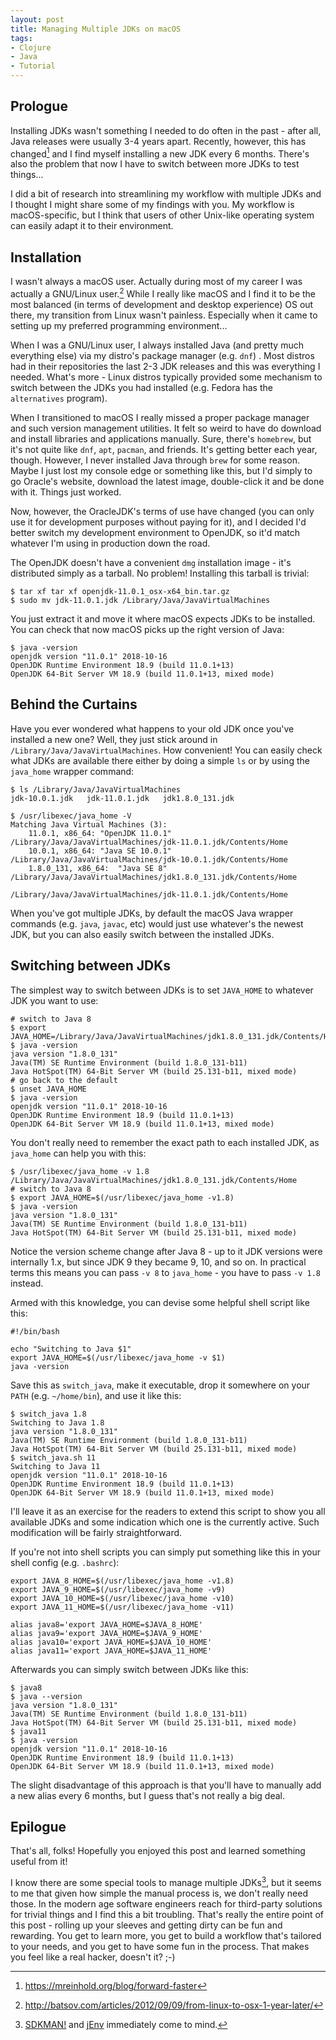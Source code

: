 ```yaml
---
layout: post
title: Managing Multiple JDKs on macOS
tags:
- Clojure
- Java
- Tutorial
---
```


## Prologue

Installing JDKs wasn't something I needed to do often in the past -
after all, Java releases were usually 3-4 years apart. Recently, however,
this has changed[^1] and I find myself installing a new JDK every 6
months. There's also the problem that now I have to switch between
more JDKs to test things...

I did a bit of research into streamlining my workflow with multiple
JDKs and I thought I might share some of my findings with you.
My workflow is macOS-specific, but I think that users of other Unix-like
operating system can easily adapt it to their environment.

<!--more-->

## Installation

I wasn't always a macOS user. Actually during most of my career I was
actually a GNU/Linux user.[^2] While I really like macOS and I find it
to be the most balanced (in terms of development and desktop
experience) OS out there, my transition from Linux wasn't
painless. Especially when it came to setting up my preferred
programming environment...

When I was a GNU/Linux user, I always installed Java (and pretty much
everything else) via my distro's package manager (e.g. `dnf`) . Most
distros had in their repositories the last 2-3 JDK releases and this
was everything I needed. What's more - Linux distros typically
provided some mechanism to switch between the JDKs you had installed
(e.g. Fedora has the `alternatives` program).

When I transitioned to macOS I really missed a proper package manager
and such version management utilities. It felt so weird to have do
download and install libraries and applications manually. Sure,
there's `homebrew`, but it's not quite like `dnf`, `apt`, `pacman`,
and friends. It's getting better each year, though. However, I never
installed Java through `brew` for some reason.  Maybe I just lost my
console edge or something like this, but I'd simply to go Oracle's
website, download the latest image, double-click it and be done with
it. Things just worked.

Now, however, the OracleJDK's terms of use have changed (you can only
use it for development purposes without paying for it), and I decided
I'd better switch my development environment to OpenJDK, so it'd match
whatever I'm using in production down the road.

The OpenJDK doesn't have a convenient `dmg` installation image - it's
distributed simply as a tarball. No problem! Installing this tarball
is trivial:

``` shell
$ tar xf tar xf openjdk-11.0.1_osx-x64_bin.tar.gz
$ sudo mv jdk-11.0.1.jdk /Library/Java/JavaVirtualMachines
```

You just extract it and move it where macOS expects JDKs to be
installed. You can check that now macOS picks up the right version of
Java:

``` shell
$ java -version
openjdk version "11.0.1" 2018-10-16
OpenJDK Runtime Environment 18.9 (build 11.0.1+13)
OpenJDK 64-Bit Server VM 18.9 (build 11.0.1+13, mixed mode)
```

## Behind the Curtains

Have you ever wondered what happens to your old JDK once you've
installed a new one? Well, they just stick around in
`/Library/Java/JavaVirtualMachines`. How convenient! You can easily
check what JDKs are available there either by doing a simple `ls` or by
using the `java_home` wrapper command:

``` shell
$ ls /Library/Java/JavaVirtualMachines
jdk-10.0.1.jdk   jdk-11.0.1.jdk   jdk1.8.0_131.jdk

$ /usr/libexec/java_home -V
Matching Java Virtual Machines (3):
    11.0.1, x86_64:	"OpenJDK 11.0.1"	/Library/Java/JavaVirtualMachines/jdk-11.0.1.jdk/Contents/Home
    10.0.1, x86_64:	"Java SE 10.0.1"	/Library/Java/JavaVirtualMachines/jdk-10.0.1.jdk/Contents/Home
    1.8.0_131, x86_64:	"Java SE 8"	/Library/Java/JavaVirtualMachines/jdk1.8.0_131.jdk/Contents/Home

/Library/Java/JavaVirtualMachines/jdk-11.0.1.jdk/Contents/Home
```

When you've got multiple JDKs, by default the macOS Java wrapper
commands (e.g. `java`, `javac`, etc) would just use whatever's the
newest JDK, but you can also easily switch between the installed JDKs.

## Switching between JDKs

The simplest way to switch between JDKs is to set `JAVA_HOME` to whatever JDK you want to use:

``` shell
# switch to Java 8
$ export JAVA_HOME=/Library/Java/JavaVirtualMachines/jdk1.8.0_131.jdk/Contents/Home
$ java -version
java version "1.8.0_131"
Java(TM) SE Runtime Environment (build 1.8.0_131-b11)
Java HotSpot(TM) 64-Bit Server VM (build 25.131-b11, mixed mode)
# go back to the default
$ unset JAVA_HOME
$ java -version
openjdk version "11.0.1" 2018-10-16
OpenJDK Runtime Environment 18.9 (build 11.0.1+13)
OpenJDK 64-Bit Server VM 18.9 (build 11.0.1+13, mixed mode)
```

You don't really need to remember the exact path to each installed JDK, as `java_home` can help you with this:

``` shell
$ /usr/libexec/java_home -v 1.8
/Library/Java/JavaVirtualMachines/jdk1.8.0_131.jdk/Contents/Home
# switch to Java 8
$ export JAVA_HOME=$(/usr/libexec/java_home -v1.8)
$ java -version
java version "1.8.0_131"
Java(TM) SE Runtime Environment (build 1.8.0_131-b11)
Java HotSpot(TM) 64-Bit Server VM (build 25.131-b11, mixed mode)
```

Notice the version scheme change after Java 8 - up to it JDK versions
were internally 1.x, but since JDK 9 they became 9, 10, and so on. In
practical terms this means you can pass `-v 8` to `java_home` - you
have to pass `-v 1.8` instead.

Armed with this knowledge, you can devise some helpful shell script
like this:

``` shell
#!/bin/bash

echo "Switching to Java $1"
export JAVA_HOME=$(/usr/libexec/java_home -v $1)
java -version
```

Save this as `switch_java`, make it executable, drop it somewhere on
your `PATH` (e.g. `~/home/bin`), and use it like this:

``` shell
$ switch_java 1.8
Switching to Java 1.8
java version "1.8.0_131"
Java(TM) SE Runtime Environment (build 1.8.0_131-b11)
Java HotSpot(TM) 64-Bit Server VM (build 25.131-b11, mixed mode)
$ switch_java.sh 11
Switching to Java 11
openjdk version "11.0.1" 2018-10-16
OpenJDK Runtime Environment 18.9 (build 11.0.1+13)
OpenJDK 64-Bit Server VM 18.9 (build 11.0.1+13, mixed mode)
```

I'll leave it as an exercise for the readers to extend this script to
show you all available JDKs and some indication which one is the
currently active. Such modification will be fairly straightforward.

If you're not into shell scripts you can simply put something like
this in your shell config (e.g. `.bashrc`):

``` shell
export JAVA_8_HOME=$(/usr/libexec/java_home -v1.8)
export JAVA_9_HOME=$(/usr/libexec/java_home -v9)
export JAVA_10_HOME=$(/usr/libexec/java_home -v10)
export JAVA_11_HOME=$(/usr/libexec/java_home -v11)

alias java8='export JAVA_HOME=$JAVA_8_HOME'
alias java9='export JAVA_HOME=$JAVA_9_HOME'
alias java10='export JAVA_HOME=$JAVA_10_HOME'
alias java11='export JAVA_HOME=$JAVA_11_HOME'
```

Afterwards you can simply switch between JDKs like this:

``` shell
$ java8
$ java --version
java version "1.8.0_131"
Java(TM) SE Runtime Environment (build 1.8.0_131-b11)
Java HotSpot(TM) 64-Bit Server VM (build 25.131-b11, mixed mode)
$ java11
$ java -version
openjdk version "11.0.1" 2018-10-16
OpenJDK Runtime Environment 18.9 (build 11.0.1+13)
OpenJDK 64-Bit Server VM 18.9 (build 11.0.1+13, mixed mode)
```

The slight disadvantage of this approach is that you'll have to
manually add a new alias every 6 months, but I guess that's not really
a big deal.

## Epilogue

That's all, folks! Hopefully you enjoyed this post and learned
something useful from it!

I know there are some special tools to manage multiple JDKs[^3], but it
seems to me that given how simple the manual process is, we don't
really need those. In the modern age software engineers reach for
third-party solutions for trivial things and I find this a bit
troubling. That's really the entire point of this post - rolling up
your sleeves and getting dirty can be fun and rewarding. You get to
learn more, you get to build a workflow that's tailored to your needs,
and you get to have some fun in the process. That makes you feel like
a real hacker, doesn't it? ;-)

[^1]: <https://mreinhold.org/blog/forward-faster>
[^2]: <http://batsov.com/articles/2012/09/09/from-linux-to-osx-1-year-later/>
[^3]: [SDKMAN!](https://sdkman.io) and [jEnv](http://www.jenv.be) immediately come to mind.
